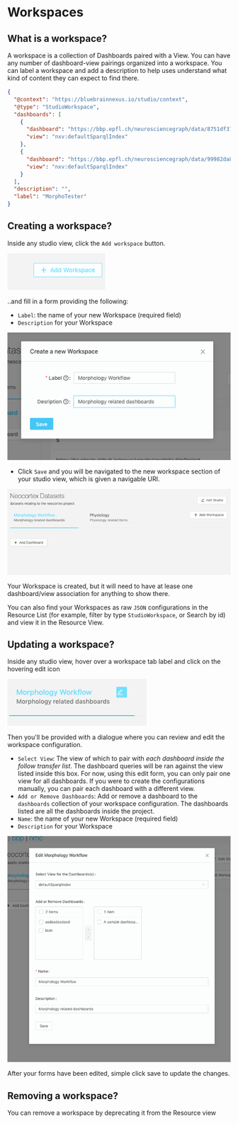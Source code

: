 # Workspaces

## What is a workspace?

A workspace is a collection of Dashboards paired with a View. You can have any number of dashboard-view pairings organized into a workspace.
You can label a workspace and add a description to help uses understand what kind of content they can expect to find there.

```json
{
  "@context": "https://bluebrainnexus.io/studio/context",
  "@type": "StudioWorkspace",
  "dashboards": [
    {
      "dashboard": "https://bbp.epfl.ch/neurosciencegraph/data/8751df37-a75f-4858-b174-742264deb4e9",
      "view": "nxv:defaultSparqlIndex"
    },
    {
      "dashboard": "https://bbp.epfl.ch/neurosciencegraph/data/99982da8-ec3a-4f18-9388-a0cc81bfff0c",
      "view": "nxv:defaultSparqlIndex"
    }
  ],
  "description": "",
  "label": "MorphoTester"
}
```

## Creating a workspace?

Inside any studio view, click the `Add workspace` button.

![Add a workspace](../assets/add-workspace-button.png)

..and fill in a form providing the following:

- `Label`: the name of your new Workspace (required field)
- `Description` for your Workspace

![Create a workspace form](../assets/create-workspace-form.png)

- Click `Save` and you will be navigated to the new workspace section of your studio view, which is given a navigable URI.

![Empty Workspace Example](../assets/empty-workspace-example.png)

Your Workspace is created, but it will need to have at lease one dashboard/view association for anything to show there.

You can also find your Workspaces as raw `JSON` configurations in the Resource List (for example, filter by type `StudioWorkspace`, or Search by id) and view it in the Resource View.

## Updating a workspace?

Inside any studio view, hover over a workspace tab label and click on the hovering edit icon

![Edit a workspace](../assets/edit-workspace-button.png)

Then you'll be provided with a dialogue where you can review and edit the workspace configuration.

- `Select View`: The view of which to pair with _each dashboard inside the follow transfer list_. The dashboard queries will be ran against the view listed inside this box. For now, using this edit form, you can only pair one view for all dashboards. If you were to create the configurations manually, you can pair each dashboard with a different view.
- `Add or Remove Dashboards`: Add or remove a dashboard to the `dashboards` collection of your workspace configuration. The dashboards listed are all the dashboards inside the project.
- `Name`: the name of your new Workspace (required field)
- `Description` for your Workspace

![Workspace Updating Form](../assets/edit-workspace-form.png)

After your forms have been edited, simple click save to update the changes.

## Removing a workspace?

You can remove a workspace by deprecating it from the Resource view

